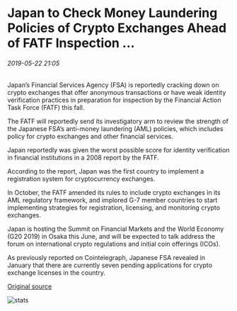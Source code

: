# Japan to Check Money Laundering Policies of Crypto Exchanges Ahead of FATF Inspection ...

###### 2019-05-22 21:05

Japan’s Financial Services Agency (FSA) is reportedly cracking down on crypto exchanges that offer anonymous transactions or have weak identity verification practices in preparation for inspection by the Financial Action Task Force (FATF) this fall.

The FATF will reportedly send its investigatory arm to review the strength of the Japanese FSA’s anti-money laundering (AML) policies, which includes policy for crypto exchanges and other financial services.

Japan reportedly was given the worst possible score for identity verification in financial institutions in a 2008 report by the FATF.

According to the report, Japan was the first country to implement a registration system for cryptocurrency exchanges.

In October, the FATF amended its rules to include crypto exchanges in its AML regulatory framework, and implored G-7 member countries to start implementing strategies for registration, licensing, and monitoring crypto exchanges.

Japan is hosting the Summit on Financial Markets and the World Economy (G20 2019) in Osaka this June, and will be expected to talk address the forum on international crypto regulations and initial coin offerings (ICOs).

As previously reported on Cointelegraph, Japanese FSA revealed in January that there are currently seven pending applications for crypto exchange licenses in the country.

[Original source](https://cointelegraph.com/news/japan-to-check-money-laundering-policies-of-crypto-exchanges-ahead-of-fatf-inspection)

![stats](https://c.statcounter.com/11760860/0/a89fa40b/1/ "stats")